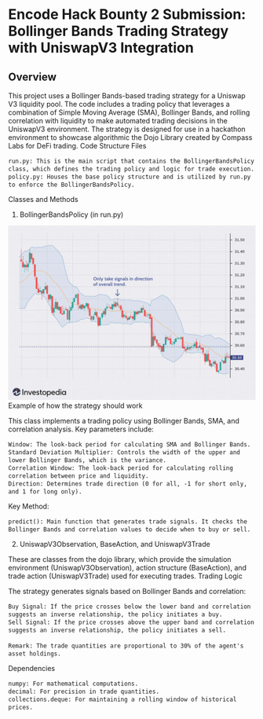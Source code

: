 # Encode Hack Bounty 2 Submission: Bollinger Bands Trading Strategy with UniswapV3 Integration
## Overview

This project uses a Bollinger Bands-based trading strategy for a Uniswap V3 liquidity pool. The code includes a trading policy that leverages a combination of Simple Moving Average (SMA), Bollinger Bands, and rolling correlation with liquidity to make automated trading decisions in the UniswapV3 environment. The strategy is designed for use in a hackathon environment to showcase algorithmic the Dojo Library created by Compass Labs for DeFi trading.
Code Structure
Files

    run.py: This is the main script that contains the BollingerBandsPolicy class, which defines the trading policy and logic for trade execution.
    policy.py: Houses the base policy structure and is utilized by run.py to enforce the BollingerBandsPolicy.

Classes and Methods
1. BollingerBandsPolicy (in run.py)

![Bollinger Bands Strategy](bollingerbands.jpg) Example of how the strategy should work

This class implements a trading policy using Bollinger Bands, SMA, and correlation analysis. Key parameters include:

    Window: The look-back period for calculating SMA and Bollinger Bands.
    Standard Deviation Multiplier: Controls the width of the upper and lower Bollinger Bands, which is the variance.
    Correlation Window: The look-back period for calculating rolling correlation between price and liquidity.
    Direction: Determines trade direction (0 for all, -1 for short only, and 1 for long only).

Key Method:

    predict(): Main function that generates trade signals. It checks the Bollinger Bands and correlation values to decide when to buy or sell.

2. UniswapV3Observation, BaseAction, and UniswapV3Trade

These are classes from the dojo library, which provide the simulation environment (UniswapV3Observation), action structure (BaseAction), and trade action (UniswapV3Trade) used for executing trades.
Trading Logic

The strategy generates signals based on Bollinger Bands and correlation:

    Buy Signal: If the price crosses below the lower band and correlation suggests an inverse relationship, the policy initiates a buy.
    Sell Signal: If the price crosses above the upper band and correlation suggests an inverse relationship, the policy initiates a sell.
    
    Remark: The trade quantities are proportional to 30% of the agent's asset holdings.

Dependencies

    numpy: For mathematical computations.
    decimal: For precision in trade quantities.
    collections.deque: For maintaining a rolling window of historical prices.
